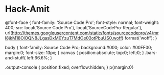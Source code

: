 # Hack-Amit
@font-face {
  font-family: 'Source Code Pro';
  font-style: normal;
  font-weight: 400;
  src: local('Source Code Pro'), local('SourceCodePro-Regular'), url(http://themes.googleusercontent.com/static/fonts/sourcecodepro/v4/mrl8jkM18OlOQN8JLgasDxM0YzuT7MdOe03otPbuUS0.woff) format('woff');
}

body {
    font-family: Source Code Pro;
    background:#000;
    color: #00FF00;
    margin:0;
    font-size: 13px;
}
canvas {
    position:absolute;
    top:0;
    left:0;
}
.bars-and-stuff{
    left:66.6%;
}

.output-console {
    position:fixed;
    overflow:hidden;
}
p{margin:0}
